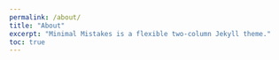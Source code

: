 ```yaml
---
permalink: /about/
title: "About"
excerpt: "Minimal Mistakes is a flexible two-column Jekyll theme."
toc: true
---
```


